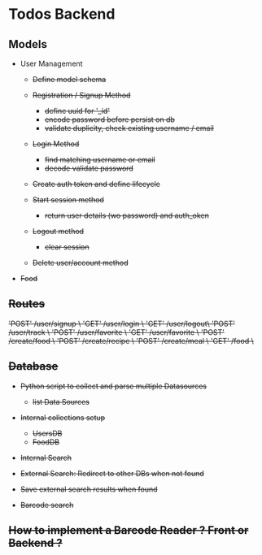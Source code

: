 # Todos Backend


## Models

* User Management
    + <s> Define model schema
    + Registration / Signup Method
        - <s> define uuid for '_id' 
        - encode password before persist on db
        - validate duplicity, check existing username / email </s>

    + Login Method
        - find matching username or email
        - decode validate password

    + Create auth token and define lifecycle
    + Start session method
        - return user details (wo password) and auth_oken
    + Logout method
        - clear session
    + Delete user/account method

<!-- * Field Duplicity check api () -->

* Food

## Routes

'POST' /user/signup \ 
'GET'  /user/login \ 
'GET'  /user/logout\ 
'POST' /user/track \ 
'POST' /user/favorite \ 
'GET'  /user/favorite \ 
'POST' /create/food \ 
'POST' /create/recipe \ 
'POST' /create/meal \ 
'GET'  /food \ 

## Database

* Python script to collect and parse multiple Datasources
    - list Data Sources

* Internal collections setup
    + UsersDB
    + FoodDB

* Internal Search
* External Search: Redirect to other DBs when not found
* Save external search results when found
* Barcode search

## How to implement a Barcode Reader ? Front or Backend ? 